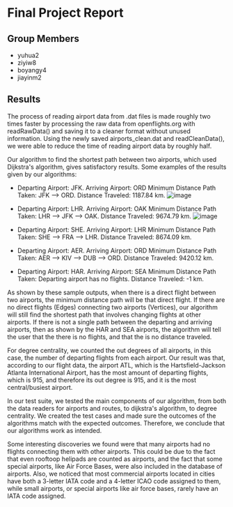 # Final Project Report
## Group Members
- yuhua2
- ziyiw8
- boyangy4
- jiayinm2

## Results
The process of reading airport data from .dat files is made roughly two times faster by processing the raw data from openflights.org with readRawData() and saving it to a cleaner format without unused information. Using the newly saved airports_clean.dat and readCleanData(), we were able to reduce the time of reading airport data by roughly half.

Our algorithm to find the shortest path between two airports, which used Dijkstra's algorithm, gives satisfactory results. Some examples of the results given by our algorithms:
  - Departing Airport: JFK. Arriving Airport: ORD
  Minimum Distance Path Taken: JFK --> ORD. Distance Traveled: 1187.84 km.
  ![image](https://media.github-dev.cs.illinois.edu/user/11774/files/74867e3e-2f81-4ee8-b62b-da3f4762db89)

  - Departing Airport: LHR. Arriving Airport: OAK
  Minimum Distance Path Taken: LHR --> JFK --> OAK. Distance Traveled: 9674.79 km.
  ![image](https://media.github-dev.cs.illinois.edu/user/11774/files/825d1d4e-4c19-4c3a-ab19-0921a9458ad7)

  - Departing Airport: SHE. Arriving Airport: LHR
  Minimum Distance Path Taken: SHE --> FRA --> LHR. Distance Traveled: 8674.09 km.
  - Departing Airport: AER. Arriving Airport: ORD
  Minimum Distance Path Taken: AER --> KIV --> DUB --> ORD. Distance Traveled: 9420.12 km.
  - Departing Airport: HAR. Arriving Airport: SEA
  Minimum Distance Path Taken: Departing airport has no flights. Distance Traveled: -1 km.
 
As shown by these sample outputs, when there is a direct flight between two airports, the minimum distance path will be that direct flight. If there are no direct flights (Edges) connecting two airports (Vertices), our algorithm will still find the shortest path that involves changing flights at other airports. If there is not a single path between the departing and arriving airports, then as shown by the HAR and SEA airports, the algorithm will tell the user that the there is no flights, and that the is no distance traveled.

For degree centrality, we counted the out degrees of all airports, in this case, the number of departing flights from each airport. Our result was that, according to our flight data, the airport ATL, which is the Hartsfield-Jackson Atlanta International Airport, has the most amount of departing flights, which is 915, and therefore its out degree is 915, and it is the most central/busiest airport.

In our test suite, we tested the main components of our algorithm, from both the data readers for airports and routes, to dijkstra's algorithm, to degree centrality. We created the test cases and made sure the outcomes of the algorithms match with the expected outcomes. Therefore, we conclude that our algorithms work as intended.

Some interesting discoveries we found were that many airports had no flights connecting them with other airports. This could be due to the fact that even rooftoop helipads are counted as airports, and the fact that some special airports, like Air Force Bases, were also included in the database of airports. Also, we noticed that most commercial airports located in cities have both a 3-letter IATA code and a 4-letter ICAO code assigned to them, while small airports, or special airports like air force bases, rarely have an IATA code assigned.
